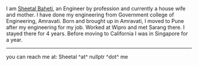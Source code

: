 I am <a href="https://sheetalbaheti.com">Sheetal Baheti</a>, an Engineer by profession and currently a house wife and mother.
I have done my engineering from Government college of Engineering, Amravati. Born and brought up in Amravati, I moved to Pune after my engineering for my job. Worked at Wipro and met Sarang there. I stayed there for 4 years.
Before moving to California I was in Singapore for a year.

----
you can reach me at: Sheetal ^at^ nullptr ^dot^ me
